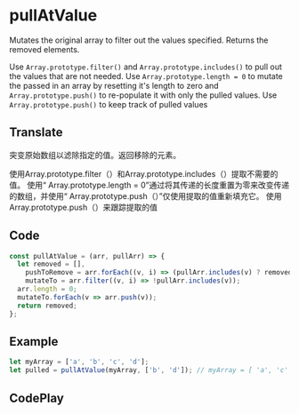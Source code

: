 # pullAtValue

Mutates the original array to filter out the values specified. Returns the removed elements.

Use `Array.prototype.filter()` and `Array.prototype.includes()` to pull out the values that are not needed.
Use `Array.prototype.length = 0` to mutate the passed in an array by resetting it's length to zero and `Array.prototype.push()` to re-populate it with only the pulled values.
Use `Array.prototype.push()` to keep track of pulled values

## Translate

突变原始数组以滤除指定的值。返回移除的元素。

使用Array.prototype.filter（）和Array.prototype.includes（）提取不需要的值。
使用“ Array.prototype.length = 0”通过将其传递的长度重置为零来改变传递的数组，并使用“ Array.prototype.push（）”仅使用提取的值重新填充它。
使用Array.prototype.push（）来跟踪提取的值

## Code

```js
const pullAtValue = (arr, pullArr) => {
  let removed = [],
    pushToRemove = arr.forEach((v, i) => (pullArr.includes(v) ? removed.push(v) : v)),
    mutateTo = arr.filter((v, i) => !pullArr.includes(v));
  arr.length = 0;
  mutateTo.forEach(v => arr.push(v));
  return removed;
};
```

## Example

```js
let myArray = ['a', 'b', 'c', 'd'];
let pulled = pullAtValue(myArray, ['b', 'd']); // myArray = [ 'a', 'c' ] , pulled = [ 'b', 'd' ]
```

## CodePlay

<template>
  <code-play codeplay-id="" />
</template>
